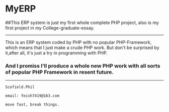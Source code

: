 # MyERP

##This ERP system is just my first whole complete PHP project, also is my first project in my College-graduate-essay.
***
  This is an ERP system coded by PHP with no popular PHP-Framework, which means that I just make a crude PHP work. But don't be surprised by it,after all, it's just a try in programming with PHP.
  
  ### And I promiss I'll produce a whole new PHP work with all sorts of popular PHP Framework in resent future.
***
```
Scofield.Phil

email: feish7419@163.com

move fast, break things.
```
